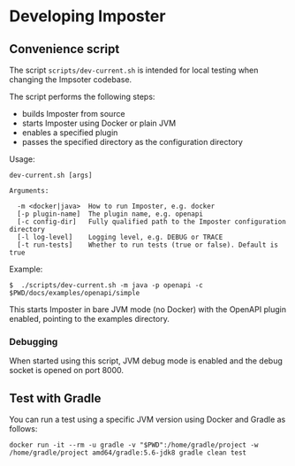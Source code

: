 # Developing Imposter

## Convenience script

The script `scripts/dev-current.sh` is intended for local testing when changing the Impsoter codebase.

The script performs the following steps:

* builds Imposter from source
* starts Imposter using Docker or plain JVM
* enables a specified plugin
* passes the specified directory as the configuration directory

Usage:

```
dev-current.sh [args]

Arguments:

  -m <docker|java>  How to run Imposter, e.g. docker
  [-p plugin-name]  The plugin name, e.g. openapi
  [-c config-dir]   Fully qualified path to the Imposter configuration directory
  [-l log-level]    Logging level, e.g. DEBUG or TRACE
  [-t run-tests]    Whether to run tests (true or false). Default is true
```

Example:

```
$  ./scripts/dev-current.sh -m java -p openapi -c $PWD/docs/examples/openapi/simple
```

This starts Imposter in bare JVM mode (no Docker) with the OpenAPI plugin enabled, pointing to the examples directory.

### Debugging

When started using this script, JVM debug mode is enabled and the debug socket is opened on port 8000.

## Test with Gradle

You can run a test using a specific JVM version using Docker and Gradle as follows:

    docker run -it --rm -u gradle -v "$PWD":/home/gradle/project -w /home/gradle/project amd64/gradle:5.6-jdk8 gradle clean test
